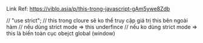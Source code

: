 Link Ref: https://viblo.asia/p/this-trong-javascript-gAm5ywe8Zdb

// "use strict";
// this trong cloure sẽ ko thể truy cập giá trị this bên ngoài hàm
// nếu dùng strict mode => this underfince
// nếu ko dùng strict mode => this là biến toàn cục obejct global (window)
